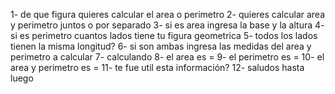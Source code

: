 1- de que figura quieres calcular el area o perimetro
2- quieres calcular area y perimetro juntos o por separado
3- si es area ingresa la base y la altura
4- si es perimetro cuantos lados tiene tu figura geometrica
5- todos los lados tienen la misma longitud?
6- si son ambas ingresa las medidas del area y perimetro a calcular
7- calculando
8- el area es =
9- el perimetro es =
10- el area y perimetro es =
11- te fue util esta información?
12- saludos hasta luego